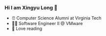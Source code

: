 ### Hi I am Xingyu Long 👋

- ⏰  Computer Science Alumni at Virginia Tech
- 👨‍💻  Software Engineer II @ VMware
- 📖 Love reading
<!--
**xingyu-long/xingyu-long** is a ✨ _special_ ✨ repository because its `README.md` (this file) appears on your GitHub profile.

Here are some ideas to get you started:

- 🔭 I’m currently working on ...
- 🌱 I’m currently learning ...
- 👯 I’m looking to collaborate on ...
- 🤔 I’m looking for help with ...
- 💬 Ask me about ...
- 📫 How to reach me: ...
- 😄 Pronouns: ...
- ⚡ Fun fact: ...
-->
